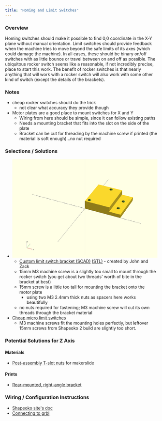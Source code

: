 ```yaml
---
title: "Homing and Limit Switches"
---
```


### Overview

Homing switches should make it possible to find 0,0 coordinate in the X-Y plane without manual orientation. Limit switches should provide feedback when the machine tries to move beyond the safe limits of its axes (which could damage the machine). In all cases, these should be binary on/off switches with as little bounce or travel between on and off as possible. The ubiquitous rocker switch seems like a reasonable, if not incredibly precise, place to start this work. The benefit of rocker switches is that nearly anything that will work with a rocker switch will also work with some other kind of switch (except the details of the brackets).

### Notes

* cheap rocker switches should do the trick
  * not clear what accuracy they provide though
* Motor plates are a good place to mount switches for X and Y
  * Wiring from here should be simple, since it can follow existing paths
  * Needs a mounting bracket that fits into the slot on the side of the plate
  * Bracket can be cut for threading by the machine screw if printed (the material is soft enough)...no nut required

### Selections / Solutions

* ![Custom Limit Switch Bracket](cad/limit-switch-brackets.png)
  * [Custom limit switch bracket (SCAD)](cad/limit-switch-brackets.scad) [(STL)](cad/limit-switch-brackets.stl) - created by John and Zack
  * 15mm M3 machine screw is a slightly too small to mount through the rocker switch (you get about two threads' worth of bite in the bracket at best)
  * 15mm screw is a little too tall for mounting the bracket onto the motor plate
    * using two M3 2.4mm thick nuts as spacers here works beautifully
  * no nuts required for fastening; M3 machine screw will cut its own threads through the bracket material
* [Cheap micro limit switches](http://www.amazon.com/gp/product/B00H8TIEHW/ref=oh_aui_detailpage_o00_s00?ie=UTF8&psc=1)
  * M3 machine screws fit the mounting holes perfectly, but leftover 15mm screws from Shapeoko 2 build are slightly too short.

### Potential Solutions for Z Axis

#### Materials

* [Post-assembly T-slot nuts](https://www.inventables.com/technologies/post-assembly-t-slot-nuts) for makerslide

#### Prints

* [Rear-mounted, right-angle bracket](https://www.thingiverse.com/thing:408063)

### Wiring / Configuration Instructions

* [Shapeoko site's doc](http://www.shapeoko.com/wiki/index.php/Home/Limit_Switches)
* [Connecting to grbl](https://github.com/grbl/grbl/wiki/Connecting-Grbl)